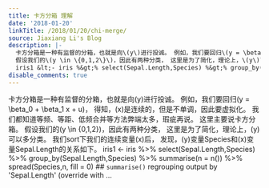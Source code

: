 ```yaml
---
title: 卡方分箱 理解
date: '2018-01-20'
linkTitle: /2018/01/20/chi-merge/
source: Jiaxiang Li's Blog
description: |-
  卡方分箱是一种有监督的分箱，也就是向\(y\)进行投诚。 例如，我们要回归\(y = \beta_0 + \beta_1 x + u\)， 得知，\(x\)是连续的，但是不单调，因此要虚拟化。 我们都知道等频、等距、低频合并等方法弊端太多，瑕疵再说。 这里主要说卡方分箱。
  假设我们的\(y \in \{0,1,2\}\)，因此有两种分类， 这里是为了简化，理论上，\(y\)可以多分类。 我们sort下我们的连续变量\(x\)后， 发现，\(y\)变量Species和\(x\)变量Sepal.Length的关系如下。
  iris1 &lt;- iris %&gt;% select(Sepal.Length,Species) %&gt;% group_by(Sepal.Length,Species) %&gt;% summarise(n = n()) %&gt;% spread(Species,n, fill = 0) ## `summarise()` regrouping output by &#39;Sepal.Length&#39; (override with ...
disable_comments: true
---
```

卡方分箱是一种有监督的分箱，也就是向\(y\)进行投诚。 例如，我们要回归\(y = \beta_0 + \beta_1 x + u\)， 得知，\(x\)是连续的，但是不单调，因此要虚拟化。 我们都知道等频、等距、低频合并等方法弊端太多，瑕疵再说。 这里主要说卡方分箱。
假设我们的\(y \in \{0,1,2\}\)，因此有两种分类， 这里是为了简化，理论上，\(y\)可以多分类。 我们sort下我们的连续变量\(x\)后， 发现，\(y\)变量Species和\(x\)变量Sepal.Length的关系如下。
iris1 &lt;- iris %&gt;% select(Sepal.Length,Species) %&gt;% group_by(Sepal.Length,Species) %&gt;% summarise(n = n()) %&gt;% spread(Species,n, fill = 0) ## `summarise()` regrouping output by &#39;Sepal.Length&#39; (override with ...